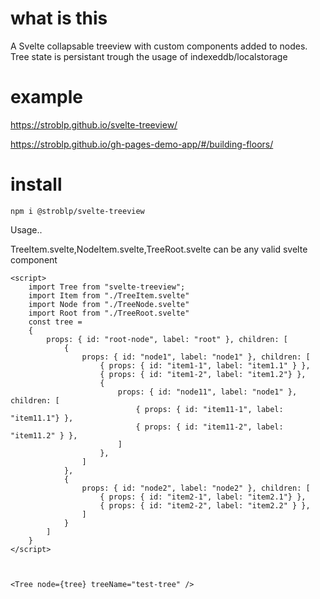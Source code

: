 # what is this

A Svelte collapsable treeview with custom components added to nodes. Tree state is persistant trough the usage of indexeddb/localstorage 

# example

https://stroblp.github.io/svelte-treeview/

https://stroblp.github.io/gh-pages-demo-app/#/building-floors/


# install

`npm i @stroblp/svelte-treeview`

Usage..

TreeItem.svelte,NodeItem.svelte,TreeRoot.svelte can be any valid svelte component

```
<script>
	import Tree from "svelte-treeview";
    import Item from "./TreeItem.svelte"
    import Node from "./TreeNode.svelte"
    import Root from "./TreeRoot.svelte"
    const tree =
    {
        props: { id: "root-node", label: "root" }, children: [
            {
                props: { id: "node1", label: "node1" }, children: [
                    { props: { id: "item1-1", label: "item1.1" } },
                    { props: { id: "item1-2", label: "item1.2"} },
                    {
                        props: { id: "node11", label: "node1" }, children: [
                            { props: { id: "item11-1", label: "item11.1"} },
                            { props: { id: "item11-2", label: "item11.2" } },
                        ]
                    },
                ]
            },
            {
                props: { id: "node2", label: "node2" }, children: [
                    { props: { id: "item2-1", label: "item2.1"} },
                    { props: { id: "item2-2", label: "item2.2" } },
                ]
            }
        ]
    }    
</script>



<Tree node={tree} treeName="test-tree" />
```
 

